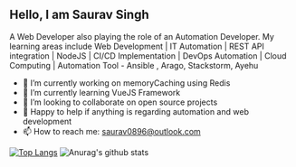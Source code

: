## Hello, I am Saurav Singh
A Web Developer also playing the role of an Automation Developer. My learning areas include Web Development | IT Automation | REST API integration | NodeJS | CI/CD Implementation | DevOps Automation | Cloud Computing | Automation Tool - Ansible , Arago, Stackstorm, Ayehu


- 🔭 I’m currently working on memoryCaching using Redis
- 🌱 I’m currently learning VueJS Framework
- 👯 I’m looking to collaborate on open source projects
- 💬 Happy to help if anything is regarding automation and web development
- 📫 How to reach me: saurav0896@outlook.com

[![Top Langs](https://github-readme-stats.vercel.app/api/top-langs/?username=saurav0896&layout=compact&theme=dark)](https://github.com/anuraghazra/github-readme-stats)
![Anurag's github stats](https://github-readme-stats.vercel.app/api?username=saurav0896&show_icons=true&theme=dark&include_all_commits=true&hide=issues)
